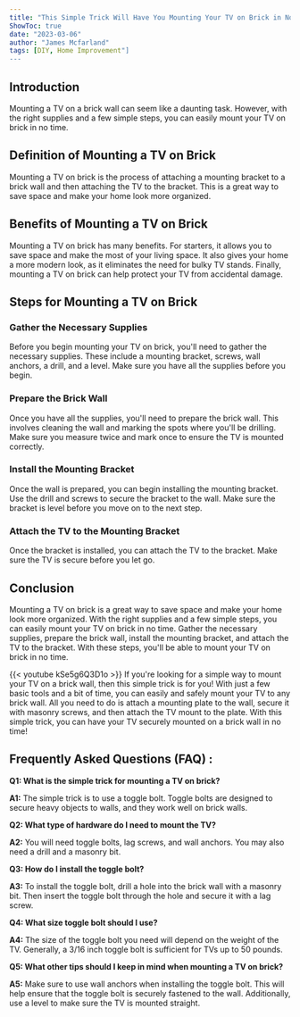 ```yaml
---
title: "This Simple Trick Will Have You Mounting Your TV on Brick in No Time!"
ShowToc: true 
date: "2023-03-06"
author: "James Mcfarland" 
tags: [DIY, Home Improvement"]
---
```

## Introduction
Mounting a TV on a brick wall can seem like a daunting task. However, with the right supplies and a few simple steps, you can easily mount your TV on brick in no time.

## Definition of Mounting a TV on Brick
Mounting a TV on brick is the process of attaching a mounting bracket to a brick wall and then attaching the TV to the bracket. This is a great way to save space and make your home look more organized.

## Benefits of Mounting a TV on Brick
Mounting a TV on brick has many benefits. For starters, it allows you to save space and make the most of your living space. It also gives your home a more modern look, as it eliminates the need for bulky TV stands. Finally, mounting a TV on brick can help protect your TV from accidental damage.

## Steps for Mounting a TV on Brick

### Gather the Necessary Supplies
Before you begin mounting your TV on brick, you'll need to gather the necessary supplies. These include a mounting bracket, screws, wall anchors, a drill, and a level. Make sure you have all the supplies before you begin.

### Prepare the Brick Wall
Once you have all the supplies, you'll need to prepare the brick wall. This involves cleaning the wall and marking the spots where you'll be drilling. Make sure you measure twice and mark once to ensure the TV is mounted correctly.

### Install the Mounting Bracket
Once the wall is prepared, you can begin installing the mounting bracket. Use the drill and screws to secure the bracket to the wall. Make sure the bracket is level before you move on to the next step.

### Attach the TV to the Mounting Bracket
Once the bracket is installed, you can attach the TV to the bracket. Make sure the TV is secure before you let go.

## Conclusion
Mounting a TV on brick is a great way to save space and make your home look more organized. With the right supplies and a few simple steps, you can easily mount your TV on brick in no time. Gather the necessary supplies, prepare the brick wall, install the mounting bracket, and attach the TV to the bracket. With these steps, you'll be able to mount your TV on brick in no time.

{{< youtube kSe5g6Q3D1o >}} 
If you're looking for a simple way to mount your TV on a brick wall, then this simple trick is for you! With just a few basic tools and a bit of time, you can easily and safely mount your TV to any brick wall. All you need to do is attach a mounting plate to the wall, secure it with masonry screws, and then attach the TV mount to the plate. With this simple trick, you can have your TV securely mounted on a brick wall in no time!

## Frequently Asked Questions (FAQ) :
**Q1: What is the simple trick for mounting a TV on brick?**

**A1:** The simple trick is to use a toggle bolt. Toggle bolts are designed to secure heavy objects to walls, and they work well on brick walls.

**Q2: What type of hardware do I need to mount the TV?**

**A2:** You will need toggle bolts, lag screws, and wall anchors. You may also need a drill and a masonry bit. 

**Q3: How do I install the toggle bolt?**

**A3:** To install the toggle bolt, drill a hole into the brick wall with a masonry bit. Then insert the toggle bolt through the hole and secure it with a lag screw.

**Q4: What size toggle bolt should I use?**

**A4:** The size of the toggle bolt you need will depend on the weight of the TV. Generally, a 3/16 inch toggle bolt is sufficient for TVs up to 50 pounds. 

**Q5: What other tips should I keep in mind when mounting a TV on brick?**

**A5:** Make sure to use wall anchors when installing the toggle bolt. This will help ensure that the toggle bolt is securely fastened to the wall. Additionally, use a level to make sure the TV is mounted straight.





